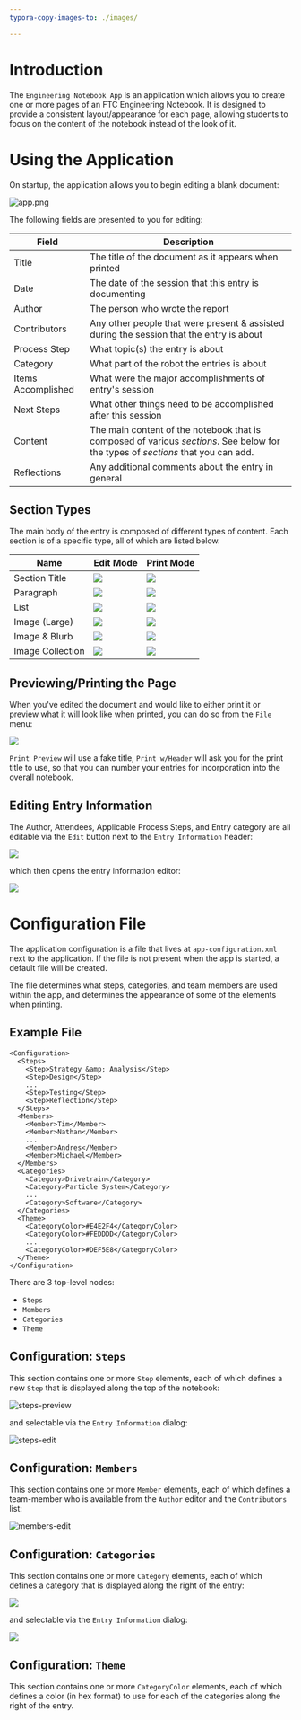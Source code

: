 ```yaml
---
typora-copy-images-to: ./images/

---
```


# Introduction

The `Engineering Notebook App` is an application which allows you to create one or more pages of an FTC Engineering Notebook.  It is designed to provide a consistent layout/appearance for each page, allowing students to focus on the content of the notebook instead of the look of it.

# Using the Application

On startup, the application allows you to begin editing a blank document:

![app.png](images/app.png)

The following fields are presented to you for editing:

| Field              | Description                              |
| ------------------ | ---------------------------------------- |
| Title              | The title of the document as it appears when printed |
| Date               | The date of the session that this entry is documenting |
| Author             | The person who wrote the report          |
| Contributors       | Any other people that were present & assisted during the session that the entry is about |
| Process Step       | What topic(s) the entry is about         |
| Category           | What part of the robot the entries is about |
| Items Accomplished | What were the major accomplishments of entry's session |
| Next Steps         | What other things need to be accomplished after this session |
| Content            | The main content of the notebook that is composed of various *sections*.  See below for the types of *sections* that you can add. |
| Reflections        | Any additional comments about the entry in general |

## Section Types

The main body of the entry is composed of different types of content.  Each section is of a specific type, all of which are listed below.  

| Name             | Edit Mode                            | Print Mode                            |
| ---------------- | ------------------------------------ | ------------------------------------- |
| Section Title    | ![](images/section-edit.png)         | ![](images/section-print.png)         |
| Paragraph        | ![](images/paragraph-edit.png)       | ![](images/paragraph-print.png)       |
| List             | ![](images/list-edit.png)            | ![](images/list-print.png)            |
| Image (Large)    | ![](images/largeimage-edit.png)      | ![](images/largeimage-print.png)      |
| Image & Blurb    | ![](images/imageblurb-edit.png)      | ![](images/imageblurb-print.png)      |
| Image Collection | ![](images/imagecollection-edit.png) | ![](images/imagecollection-print.png) |

## Previewing/Printing the Page

When you've edited the document and would like to either print it or preview what it will look like when printed, you can do so from the `File` menu:

![](images/print-preview.png)

`Print Preview` will use a fake title, `Print w/Header` will ask you for the print title to use, so that you can number your entries for incorporation into the overall notebook.

## Editing Entry Information

The Author, Attendees, Applicable Process Steps, and Entry category are all editable via the `Edit` button next to the `Entry Information` header:

![](images/edit-entry-information.png)

which then opens the entry information editor:

![](images/entry-information-edit.png)

# Configuration File

The application configuration is a file that lives at `app-configuration.xml` next to the application.  If the file is not present when the app is started, a default file will be created.

The file determines what steps, categories, and team members are used within the app, and determines the appearance of some of the elements when printing.

## Example File

```
<Configuration>
  <Steps>
    <Step>Strategy &amp; Analysis</Step>
    <Step>Design</Step>
    ...
    <Step>Testing</Step>
    <Step>Reflection</Step>
  </Steps>
  <Members>
    <Member>Tim</Member>
    <Member>Nathan</Member>
    ...
    <Member>Andres</Member>
    <Member>Michael</Member>
  </Members>
  <Categories>
    <Category>Drivetrain</Category>
    <Category>Particle System</Category>
    ...
    <Category>Software</Category>
  </Categories>
  <Theme>
    <CategoryColor>#E4E2F4</CategoryColor>
    <CategoryColor>#FEDDDD</CategoryColor>
    ...
    <CategoryColor>#DEF5E8</CategoryColor>
  </Theme>
</Configuration>
```

There are 3 top-level nodes:

- `Steps`
- `Members`
- `Categories`
- `Theme`

## Configuration: `Steps`

This section contains one or more `Step` elements, each of which defines a new `Step` that is displayed along the top of the notebook:

![steps-preview](images/steps-preview.png)

and selectable via the `Entry Information` dialog:

![steps-edit](images/steps-edit.png)



## Configuration: `Members`

This section contains one or more `Member` elements, each of which defines a team-member who is available from the `Author` editor and the `Contributors` list:

![members-edit](images/members-edit.png)

## Configuration: `Categories`

This section contains one or more `Category` elements, each of which defines a category that is displayed along the right of the entry:

![](images/category-preview.png)

and selectable via the `Entry Information` dialog:

![](images/category-edit.png)

## Configuration: `Theme`

This section contains one or more `CategoryColor` elements, each of which defines a color (in hex format) to use for each of the categories along the right of the entry.